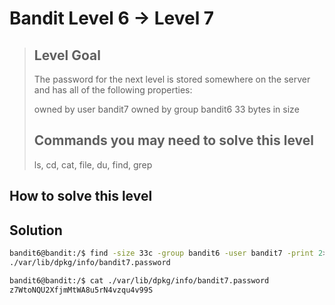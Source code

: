 # Bandit Level 6 → Level 7
> ## Level Goal
>
>The password for the next level is stored somewhere on the server and has all of the following properties:
>
>    owned by user bandit7
>    owned by group bandit6
>    33 bytes in size
>
> ## Commands you may need to solve this level
>
> ls, cd, cat, file, du, find, grep

## How to solve this level



## Solution
```bash
bandit6@bandit:/$ find -size 33c -group bandit6 -user bandit7 -print 2>/dev/null
./var/lib/dpkg/info/bandit7.password

bandit6@bandit:/$ cat ./var/lib/dpkg/info/bandit7.password
z7WtoNQU2XfjmMtWA8u5rN4vzqu4v99S
```